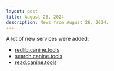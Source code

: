 ```yaml
---
layout: post
title: August 26, 2024
description: News from August 26, 2024.
---
```

A lot of new services were added:
* [redlib.canine.tools](https://redlib.canine.tools/)
* [search.canine.tools](https://search.canine.tools/)
* [read.canine.tools](https://read.canine.tools/)